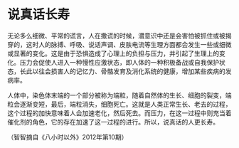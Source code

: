 # 说真话长寿

无论多么细微、平常的谎言，人在撒谎的时候，潜意识中还是会害怕被抓住或被揭穿的，这时人的脉搏、呼吸、说话声调、皮肤电流等生理方面都会发生一些或细微或显著的变化。这是由于恐惧造成了心理上的负担与压力，并引起了生理上的变化。压力会促使人进入一种慢性应激状态，即人体的一种积极备战或自我保护状态，长此以往会损害人的记忆力、骨骼发育及消化系统的健康，增加某些疾病的发病率。

人体中，染色体末端的一个部分被称为端粒，随着自然体的生长、细胞的裂变，端粒会逐渐变短，最后，端粒消失，细胞死亡。这就是人类正常生长、老去的过程，这个过程的加快意味着人会加速老化，然后死去。而压力，在这一过程中则充当着催化剂的角色，它的存在加速了这一过程的进行。所以，说真话的人更长寿。

（智智摘自《八小时以外》2012年第10期）